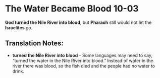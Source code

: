 The Water Became Blood 10-03
==============================


**God turned the Nile River into blood**, but **Pharaoh** still would
not let the **Israelites** go.

Translation Notes:
------------------

-   **turned the Nile River into blood** - Some languages may need to
    say, “turned the water in the Nile River into blood.” Instead of
    water in the river there was blood, so the fish died and the people
    had no water to drink.

